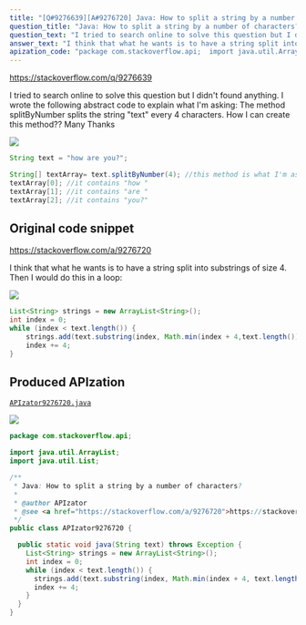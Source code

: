 ```yaml
---
title: "[Q#9276639][A#9276720] Java: How to split a string by a number of characters?"
question_title: "Java: How to split a string by a number of characters?"
question_text: "I tried to search online to solve this question but I didn't found anything. I wrote the following abstract code to explain what I'm asking: The method splitByNumber splits the string \"text\" every 4 characters. How I can create this method?? Many Thanks"
answer_text: "I think that what he wants is to have a string split into substrings of size 4. Then I would do this in a loop:"
apization_code: "package com.stackoverflow.api;  import java.util.ArrayList; import java.util.List;  /**  * Java: How to split a string by a number of characters?  *  * @author APIzator  * @see <a href=\"https://stackoverflow.com/a/9276720\">https://stackoverflow.com/a/9276720</a>  */ public class APIzator9276720 {    public static void java(String text) throws Exception {     List<String> strings = new ArrayList<String>();     int index = 0;     while (index < text.length()) {       strings.add(text.substring(index, Math.min(index + 4, text.length())));       index += 4;     }   } }"
---
```


https://stackoverflow.com/q/9276639

I tried to search online to solve this question but I didn&#x27;t found anything.
I wrote the following abstract code to explain what I&#x27;m asking:
The method splitByNumber splits the string &quot;text&quot; every 4 characters. How I can create this method??
Many Thanks


<div class="code-logo"><img src="/stackoverflow.png" /></div>

```java
String text = "how are you?";

String[] textArray= text.splitByNumber(4); //this method is what I'm asking
textArray[0]; //it contains "how "
textArray[1]; //it contains "are "
textArray[2]; //it contains "you?"
```


## Original code snippet

https://stackoverflow.com/a/9276720

I think that what he wants is to have a string split into substrings of size 4. Then I would do this in a loop:

<div class="code-logo"><img src="/stackoverflow.png" /></div>

```java
List<String> strings = new ArrayList<String>();
int index = 0;
while (index < text.length()) {
    strings.add(text.substring(index, Math.min(index + 4,text.length())));
    index += 4;
}
```

## Produced APIzation

[`APIzator9276720.java`](https://github.com/blind-papers/apization-temp-data/raw/main/search/APIzator9276720.java)

<div class="code-logo"><img src="/apizator.png" /></div>

```java
package com.stackoverflow.api;

import java.util.ArrayList;
import java.util.List;

/**
 * Java: How to split a string by a number of characters?
 *
 * @author APIzator
 * @see <a href="https://stackoverflow.com/a/9276720">https://stackoverflow.com/a/9276720</a>
 */
public class APIzator9276720 {

  public static void java(String text) throws Exception {
    List<String> strings = new ArrayList<String>();
    int index = 0;
    while (index < text.length()) {
      strings.add(text.substring(index, Math.min(index + 4, text.length())));
      index += 4;
    }
  }
}

```